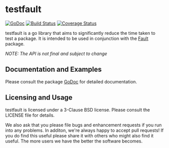 testfault
======
[![GoDoc](https://godoc.org/github.com/surullabs/testfault?status.png)](https://godoc.org/github.com/surullabs/testfault) [![Build Status](https://drone.io/github.com/surullabs/testfault/status.png)](https://drone.io/github.com/surullabs/testfault/latest) [![Coverage Status](https://coveralls.io/repos/surullabs/testfault/badge.png?branch=master)](https://coveralls.io/r/surullabs/testfault?branch=master)

testfault is a go library that aims to significantly reduce the time taken to test a package. It is intended to be used in conjunction with the [Fault](https://godoc.org/github.com/surullabs/fault) package.

*NOTE: The API is not final and subject to change*

## Documentation and Examples

Please consult the package [GoDoc](https://godoc.org/github.com/surullabs/testfault)
 for detailed documentation.

## Licensing and Usage

testfault is licensed under a 3-Clause BSD license. Please consult the
LICENSE file for details.

We also ask that you please file bugs and enhancement requests if you run
into any problems. In additon, we're always happy to accept pull requests!
If you do find this useful please share it with others who might also find
it useful. The more users we have the better the software becomes.

